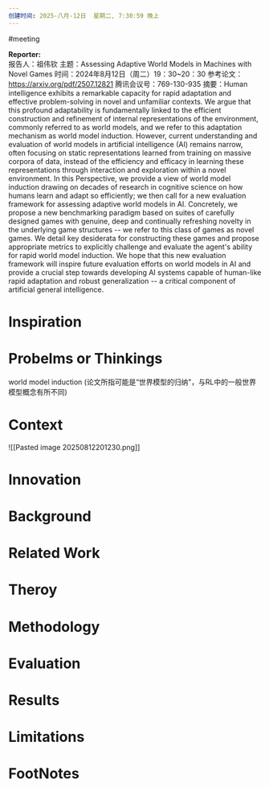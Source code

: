 ```yaml
---
创建时间: 2025-八月-12日  星期二, 7:30:59 晚上
---
```

#meeting 

**Reporter:**  
报告人：祖伟钦
主题：Assessing Adaptive World Models in Machines with Novel Games
时间：2024年8月12日（周二）19：30~20：30
参考论文：https://arxiv.org/pdf/2507.12821
腾讯会议号：769-130-935
摘要：Human intelligence exhibits a remarkable capacity for rapid adaptation and effective problem-solving in novel and unfamiliar contexts. We argue that this profound adaptability is fundamentally linked to the efficient construction and refinement of internal representations of the environment, commonly referred to as world models, and we refer to this adaptation mechanism as world model induction. However, current understanding and evaluation of world models in artificial intelligence (AI) remains narrow, often focusing on static representations learned from training on massive corpora of data, instead of the efficiency and efficacy in learning these representations through interaction and exploration within a novel environment. In this Perspective, we provide a view of world model induction drawing on decades of research in cognitive science on how humans learn and adapt so efficiently; we then call for a new evaluation framework for assessing adaptive world models in AI. Concretely, we propose a new benchmarking paradigm based on suites of carefully designed games with genuine, deep and continually refreshing novelty in the underlying game structures -- we refer to this class of games as novel games. We detail key desiderata for constructing these games and propose appropriate metrics to explicitly challenge and evaluate the agent's ability for rapid world model induction. We hope that this new evaluation framework will inspire future evaluation efforts on world models in AI and provide a crucial step towards developing AI systems capable of human-like rapid adaptation and robust generalization -- a critical component of artificial general intelligence.
# Inspiration

# Probelms or Thinkings 
world model induction (论文所指可能是“世界模型的归纳"，与RL中的一般世界模型概念有所不同)

# Context
![[Pasted image 20250812201230.png]]
# Innovation
# Background
# Related Work
# Theroy
# Methodology
# Evaluation
# Results
# Limitations
# FootNotes
